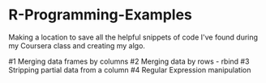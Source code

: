 # R-Programming-Examples
Making a location to save all the helpful snippets of code I've found during my Coursera class and creating my algo.

#1 Merging data frames by columns
#2 Merging data by rows - rbind
#3 Stripping partial data from a column
#4 Regular Expression manipulation

